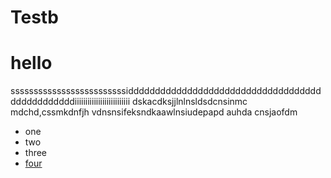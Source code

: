 # Testb
# hello
sssssssssssssssssssssssssiddddddddddddddddddddddddddddddddddddddddddddddddiiiiiiiiiiiiiiiiiiiiiiiiii
dskacdksjjlnlnsldsdcnsinmc mdchd,cssmkdnfjh
vdnsnsifeksndkaawlnsiudepapd auhda
cnsjaofdm

* one
* two
* three
* [four](www.nasa.com)
